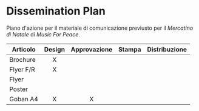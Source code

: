 # Dissemination Plan

Piano d'azione per il materiale di comunicazione previusto per il _Mercatino di Natale_ di _Music For Peace_.

| Articolo  | Design   | Approvazione  | Stampa  | Distribuzione |
| ---       | :---:    | :---:         | :---:   | :---:         |
| Brochure  | X        |               |         |               | 
| Flyer F/R | X        |               |         |               |
| Flyer     |          |               |         |               |
| Poster    |          |               |         |               |
| Goban A4  | X        | X             |         |               |
